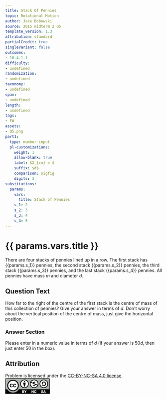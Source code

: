 ```yaml
---
title: Stack Of Pennies
topic: Rotational Motion
author: Jake Bobowski
source: 2015 midterm 2 Q5
template_version: 1.3
attribution: standard
partialCredit: true
singleVariant: false
outcomes:
- 10.4.1.1
difficulty:
- undefined
randomization:
- undefined
taxonomy:
- undefined
span:
- undefined
length:
- undefined
tags:
- EW
assets:
- Q5.png
part1:
  type: number-input
  pl-customizations:
    weight: 1
    allow-blank: true
    label: $X_{cm} = $
    suffix: $d$
    comparison: sigfig
    digits: 3
substitutions:
  params:
    vars:
      title: Stack of Pennies
    s_1: 2
    s_2: 3
    s_3: 4
    s_4: 5
---
```

# {{ params.vars.title }}
There are four stacks of pennies lined up in a row. The first stack has {{params.s_1}} pennies, the
second stack {{params.s_2}} pennies, the third stack {{params.s_3}} pennies, and the last stack {{params.s_4}} pennies.
All pennies have mass $m$ and diameter $d$.

## Question Text

How far to the right of the centre of the first stack is the centre of mass of this collection of pennies? Give your answer in terms of $d$.
Don't worry about the vertical position of the centre of mass, just give the horizontal position.

### Answer Section

Please enter in a numeric value in terms of $d$ (if your answer is 50$d$, then just enter 50 in the box).

## Attribution

Problem is licensed under the [CC-BY-NC-SA 4.0 license](https://creativecommons.org/licenses/by-nc-sa/4.0/).<br> ![The Creative Commons 4.0 license requiring attribution-BY, non-commercial-NC, and share-alike-SA license.](https://raw.githubusercontent.com/firasm/bits/master/by-nc-sa.png)